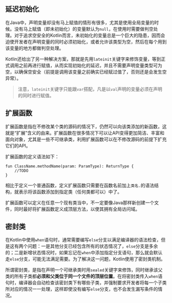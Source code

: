 ## 延迟初始化

在Java中，声明变量却没有马上赋值的情形有很多，尤其是使用全局变量的时候。没有马上赋值（即未初始化）的变量默认为`null`，在使用时需要做判空处理。对于追求空安全的Kotlin而言，未初始化的变量总是一个巨大的隐患，因而会迫使开发者在声明变量的同时必须初始化，或者允许该类型为空，然后在每个用到该变量的地方都做判空处理。

Kotlin还给出了另一种解决方案，那就是先用`lateinit`关键字来修饰变量，等到正式调用之前再进行赋值，从而实现初始化的延迟，并且不需要声明变量类型可为空，以确保空安全（前提是调用该变量之前确实已经赋过值了，否则还是会发生空异常）。

>注意，`lateinit`关键字只能跟`var`搭配，凡是以`val`声明的变量必须在声明的同时进行赋值。

## 扩展函数

扩展函数是指在不修改某个类的源码的情况下，仍然可以向该类添加的新函数，这就是“扩展”含义的由来。扩展函数在很多情况下可以让API变得更加简洁、丰富和面向对象，尤其是一些不可继承类，利用扩展函数可以在不修改源码的前提下扩充它们的API。

扩展函数的定义语法如下：

```
fun ClassName.methodName(param: ParamType): ReturnType {
    //TODO
}
```

相比于定义一个普通函数，定义扩展函数只需要在函数名前加上`类名.`的语法结构，就表示将该函数添加到指定类（任何类都可以）中了。

扩展函数可以定义在任意一个现有类当中，不一定要像Java那样新创建一个文件，同时最好将扩展函数定义成顶层方法，以使其拥有全局访问域。

## 密封类

在Kotlin中使用`when`语句时，通常需要编写`else`分支以满足编译器的语法检查，但是这有两个问题：一是其他分支已经包含所有的状态情况了，`else`分支是多余的；二是新增状态情况时，如果忘记在`when`中添加指定分支语句，那么就会默认走`else`分支，可能无法满足需要。为了解决这一问题，Kotlin使用了密封类机制。

所谓密封类，是指在声明一个可继承类时用`sealed`关键字来修饰，同时继承该父类的所有子类都**必须和父类位于同一个文件的顶层位置**。在将密封类传入`when`语句时，编译器会自动检查该密封类下有哪些子类，并强制要求开发者将每一个子类所对应的情况一一处理，这样即使没有编写`else`分支，也不会发生漏写条件的情况。